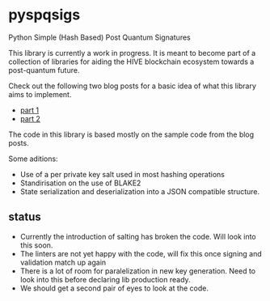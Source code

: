 # pyspqsigs
Python Simple (Hash Based) Post Quantum Signatures

This library is currently a work in progress. It is meant to become part of a collection of libraries for aiding the HIVE blockchain ecosystem towards a post-quantum future.

Check out the following two blog posts for a basic idea of what this library aims to implement.

* [part 1](https://hive.blog/hive-161707/@pibara/a-practical-introduction-into-hash-based-signatures-using-python-part-one)
* [part 2](https://hive.blog/hive-161707/@pibara/a-practical-introduction-into-hash-based-signatures-using-python-part-two)

The code in this library is based mostly on the sample code from the blog posts.

Some aditions:

* Use of a per private key salt used in most hashing operations
* Standirisation on the use of BLAKE2
* State serialization and deserialization into a JSON compatible structure.

## status

* Currently the introduction of salting has broken the code. Will look into this soon.
* The linters are not yet happy with the code, will fix this once signing and validation match up again
* There is a lot of room for paralelization in new key generation. Need to look into this before declaring lib production ready.
* We should get a second pair of eyes to look at the code.
